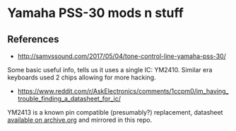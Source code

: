 # Yamaha PSS-30 mods n stuff

## References

* http://samvssound.com/2017/05/04/tone-control-line-yamaha-pss-30/

Some basic useful info, tells us it uses a single IC: YM2410. Similar era
keyboards used 2 chips allowing for more hacking.

* https://www.reddit.com/r/AskElectronics/comments/1ccpm0/im_having_trouble_finding_a_datasheet_for_ic/

YM2413 is a known pin compatible (presumably?) replacement, datasheet [available
on
archive.org](http://web.archive.org/web/20121030164545/http://cs.utsource.net/goods_files/pdf/87/87826_ETC_YM2413B.pdf)
and mirrored in this repo.

